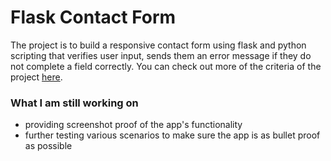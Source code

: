 # Flask Contact Form

The project is to build a responsive contact form using flask and python scripting that verifies user input, sends them an error message if they do not complete a field correctly. You can check out more of the criteria of the project [here](https://github.com/becodeorg/BXL-k4MK4r-2/blob/main/content/05-Programming/01-scripting/01-Python/1.python_advanced/12.Flask/Flask_EN.md).

### What I am still working on

- providing screenshot proof of the app's functionality
- further testing various scenarios to make sure the app is as bullet proof as possible
